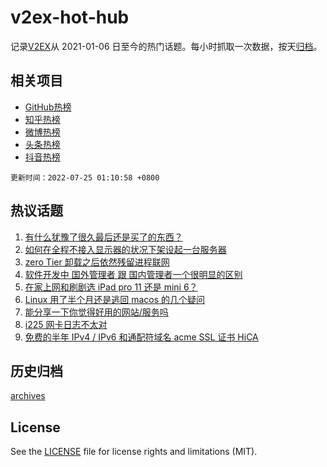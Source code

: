# v2ex-hot-hub

 记录[V2EX](https://www.v2ex.com/)从 2021-01-06 日至今的热门话题。每小时抓取一次数据，按天[归档](archives)。
 
 ## 相关项目

- [GitHub热榜](https://github.com/snaildev/github-hot-hub)
- [知乎热榜](https://github.com/snaildev/zhihu-hot-hub)
- [微博热榜](https://github.com/snaildev/weibo-hot-hub)
- [头条热榜](https://github.com/snaildev/toutiao-hot-hub)
- [抖音热榜](https://github.com/snaildev/douyin-hot-hub)


 `更新时间：2022-07-25 01:10:58 +0800`

## 热议话题

1. [有什么犹豫了很久最后还是买了的东西？](https://www.v2ex.com/t/868287)
1. [如何在全程不接入显示器的状况下架设起一台服务器](https://www.v2ex.com/t/868389)
1. [zero Tier 卸载之后依然残留进程联网](https://www.v2ex.com/t/868314)
1. [软件开发中 国外管理者 跟 国内管理者一个很明显的区别](https://www.v2ex.com/t/868301)
1. [在家上网和刷剧选 iPad pro 11 还是 mini 6？](https://www.v2ex.com/t/868295)
1. [Linux 用了半个月还是逃回 macos 的几个疑问](https://www.v2ex.com/t/868307)
1. [能分享一下你觉得好用的网站/服务吗](https://www.v2ex.com/t/868405)
1. [i225 网卡日志不太对](https://www.v2ex.com/t/868318)
1. [免费的半年 IPv4 / IPv6 和通配符域名 acme SSL 证书 HiCA](https://www.v2ex.com/t/868344)

## 历史归档

[archives](archives)

## License

See the [LICENSE](LICENSE) file for license rights and limitations (MIT).
